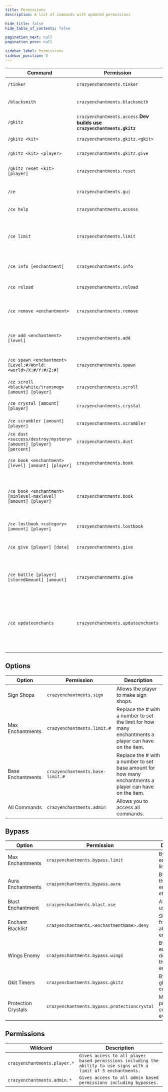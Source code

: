 ```yaml
---
title: Permissions
description: A list of commands with updated permissions

hide_title: false
hide_table_of_contents: false

pagination_next: null
pagination_prev: null

sidebar_label: Permissions
sidebar_position: 3
---
```

| Command                                                          | Permission                                                              | Description                                                                                          |
|------------------------------------------------------------------|-------------------------------------------------------------------------|------------------------------------------------------------------------------------------------------|
| `/tinker`                                                        | `crazyenchantments.tinker`                                              | Opens up the Tinkerer GUI.                                                                           |
| `/blacksmith`                                                    | `crazyenchantments.blacksmith`                                          | Opens up the Black Smith GUI.                                                                        |
| `/gkitz`                                                         | `crazyenchantments.access` **Dev builds use `crazyenchantments.gkitz`** | Open the GKitz GUI.                                                                                  |
| `/gkitz <kit>`                                                   | `crazyenchantments.gkitz.<gkit>`                                        | Gives you a gkit.                                                                                    |
| `/gkitz <kit> <player>`                                          | `crazyenchantments.gkitz.give`                                          | Gives another player a gkit.                                                                         |
| `/gkitz reset <kit> [player]`                                    | `crazyenchantments.reset`                                               | Reset a players gkit cooldown.                                                                       |
| `/ce`                                                            | `crazyenchantments.gui`                                                 | Opens the main menu GUI.                                                                             |
| `/ce help`                                                       | `crazyenchantments.access`                                              | Shows all CE commands.                                                                               |
| `/ce limit`                                                      | `crazyenchantments.limit`                                               | Gives information on the players current enchantment limit.                                          |
| `/ce info [enchantment]`                                         | `crazyenchantments.info`                                                | Shows info on all enchantments.                                                                      |
| `/ce reload`                                                     | `crazyenchantments.reload`                                              | Reloads all the configuration files.                                                                 |
| `/ce remove <enchantment>`                                       | `crazyenchantments.remove`                                              | Removes an enchantment from the item in your hand.                                                   |
| `/ce add <enchantment> [level]`                                  | `crazyenchantments.add`                                                 | Adds an enchantment to the item in your hand.                                                        |
| `/ce spawn <enchantment> [Level:#/World:<world>/X:#/Y:#/Z:#]`    | `crazyenchantments.spawn`                                               | Drops an enchantment book where you tell it to.                                                      |
| `/ce scroll <black/white/transmog> [amount] [player]`            | `crazyenchantments.scroll`                                              | Give a player scrolls.                                                                               |
| `/ce crystal [amount] [player]`                                  | `crazyenchantments.crystal`                                             | Give a player protection crystals.                                                                   |
| `/ce scrambler [amount] [player]`                                | `crazyenchantments.scrambler`                                           | Give a player scramblers.                                                                            |
| `/ce dust <success/destroy/mystery> [amount] [player] [percent]` | `crazyenchantments.dust`                                                | Give a player a some magical dust.                                                                   |
| `/ce book <enchantment> [level] [amount] [player]`               | `crazyenchantments.book`                                                | Give a player enchantment books.                                                                     |
| `/ce book <enchantment> [minlevel-maxlevel] [amount] [player]`   | `crazyenchantments.book`                                                | Gives a player an enchantment book with a random level from a set range.                             |
| `/ce lostbook <category> [amount] [player]`                      | `crazyenchantments.lostbook`                                            | Give a player lost books.                                                                            |
| `/ce give [player] [data]`                                       | `crazyenchantments.give`                                                | Give a player and item with crazy enchantments.                                                      |
| `/ce bottle [player] [storedAmount] [amount]`                    | `crazyenchantments.give`                                                | Give a player a bottle with the specified amount stored.                                             |
| `/ce updateenchants`                                             | `crazyenchantments.updateenchants`                                      | Iterates through the lore of the item in your main hand and updates how the enchantments are stored. |

## Options
| Option            | Permission                       | Description                                                                                             |
|-------------------|----------------------------------|---------------------------------------------------------------------------------------------------------|
| Sign Shops        | `crazyenchantments.sign`         | Allows the player to make sign shops.                                                                   |
| Max Enchantments  | `crazyenchantments.limit.#`      | Replace the # with a number to set the limit for how many enchantments a player can have on the item.   |
| Base Enchantments | `crazyenchantments.base-limit.#` | Replace the # with a number to set base amount for how many enchantments a player can have on the item. |
| All Commands      | `crazyenchantments.admin`        | Allows you to access all commands.                                                                      |

## Bypass
| Option              | Permission                                   | Description                                           |
|---------------------|----------------------------------------------|-------------------------------------------------------|
| Max Enchantments    | `crazyenchantments.bypass.limit`             | Bypasses the enchantment limit.                       |
| Aura Enchantments   | `crazyenchantments.bypass.aura`              | Bypass all the aura enchantment effects.              |
| Blast Enchantment   | `crazyenchantments.blast.use`                | Allows you to use Blast.                              |
| Enchant Blacklist   | `crazyenchantments.<enchantmentName>.deny`   | Stops players from being able to use enchants.        |
| Wings Enemy         | `crazyenchantments.bypass.wings`             | Bypass the enemy detection for the wings enchantment. |
| Gkit Timers         | `crazyenchantments.bypass.gkitz`             | Bypass the gkit cooldowns.                            |
| Protection Crystals | `crazyenchantments.bypass.protectioncrystal` | Make protection crystals work every time.             |

## Permissions
| Wildcard                     | Description                                                                                                       |
|------------------------------|-------------------------------------------------------------------------------------------------------------------|
| `crazyenchantments.player.*` | `Gives access to all player based permissions including the ability to use signs with a limit of 3 enchantments.` |
| `crazyenchantments.admin.*`  | `Gives access to all admin based permissions including bypasses.`                                                 |
